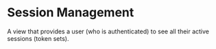 # Session Management
A view that provides a user (who is authenticated) to see all their active sessions (token sets).